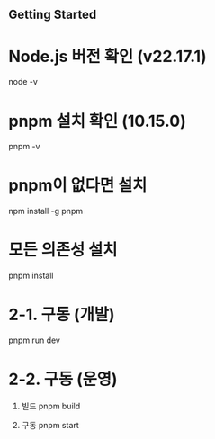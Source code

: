 ## Getting Started

# Node.js 버전 확인 (v22.17.1)

node -v

# pnpm 설치 확인 (10.15.0)

pnpm -v

# pnpm이 없다면 설치

npm install -g pnpm

# 모든 의존성 설치

pnpm install

# 2-1. 구동 (개발)

pnpm run dev

# 2-2. 구동 (운영)

1. 빌드
   pnpm build

2. 구동
   pnpm start
